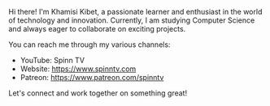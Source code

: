 Hi there! I'm Khamisi Kibet, a passionate learner and enthusiast in the world of technology and innovation. Currently, I am studying Computer Science and always eager to collaborate on exciting projects.

You can reach me through my various channels:

- YouTube: Spinn TV
- Website: https://www.spinntv.com
- Patreon: https://www.patreon.com/spinntv

Let's connect and work together on something great!
